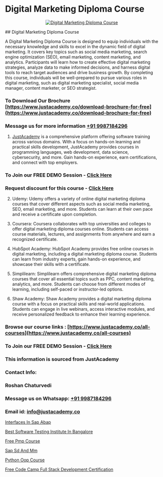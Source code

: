 # Digital Marketing Diploma Course

<p align="center">
  <a href="https://justacademy.co/course-detail/digital-marketing">
    <img src="https://justacademy.co/storage2/course_image/1676636720_course_image.webp" alt="Digital Marketing Diploma Course">
  </a>
</p>
## Digital Marketing Diploma Course

A Digital Marketing Diploma Course is designed to equip individuals with the necessary knowledge and skills to excel in the dynamic field of digital marketing. It covers key topics such as social media marketing, search engine optimization (SEO), email marketing, content marketing, and analytics. Participants will learn how to create effective digital marketing strategies, analyze data to make informed decisions, and harness digital tools to reach target audiences and drive business growth. By completing this course, individuals will be well-prepared to pursue various roles in digital marketing, such as digital marketing specialist, social media manager, content marketer, or SEO strategist.
### To Download Our Brochure [https://www.justacademy.co/download-brochure-for-free](https://www.justacademy.co/download-brochure-for-free)
### Message us for more information [+91 9987184296](https://api.whatsapp.com/send?phone=919987184296)

1) [JustAcademy](https://justacademy.co) is a comprehensive platform offering software training across various domains. With a focus on hands-on learning and practical skills development, JustAcademy provides courses in programming languages, web development, data science, cybersecurity, and more. Gain hands-on experience, earn certifications, and connect with top employers.

### To Join our FREE DEMO Session - [Click Here](https://www.justacademy.co/register-for-course-demo/)
### Request discount for this course - [Click Here](https://justacademy.co/contact-us/)

2) Udemy: Udemy offers a variety of online digital marketing diploma courses that cover different aspects such as social media marketing, SEO, email marketing, and more. Students can learn at their own pace and receive a certificate upon completion.

3) Coursera: Coursera collaborates with top universities and colleges to offer digital marketing diploma courses online. Students can access course materials, lectures, and assignments from anywhere and earn a recognized certificate.

4) HubSpot Academy: HubSpot Academy provides free online courses in digital marketing, including a digital marketing diploma course. Students can learn from industry experts, gain hands-on experience, and showcase their skills with a certificate.

5) Simplilearn: Simplilearn offers comprehensive digital marketing diploma courses that cover all essential topics such as PPC, content marketing, analytics, and more. Students can choose from different modes of learning, including self-paced or instructor-led options.

6) Shaw Academy: Shaw Academy provides a digital marketing diploma course with a focus on practical skills and real-world applications. Students can engage in live webinars, access interactive modules, and receive personalized feedback to enhance their learning experience.

### Browse our course links : [https://www.justacademy.co/all-courses](https://www.justacademy.co/all-courses) 
### To Join our FREE DEMO Session - [Click Here](https://www.justacademy.co/register-for-course-demo)


### This information is sourced from JustAcademy
### Contact Info:
### Roshan Chaturvedi
### Message us on Whatsapp: [+91 9987184296](https://api.whatsapp.com/send?phone=919987184296)
### Email id: [info@justacademy.co](mailto:info@justacademy.co)
                
[Interfaces In Sap Abap](https://www.linkedin.com/pulse/interfaces-sap-abap-justacademy-ahmedabad-0odze?trackingId=Wr50GAehY1gFeBlqfIL1lg%3D%3D&lipi=urn%3Ali%3Apage%3Ad_flagship3_company_admin%3BxdloyrkfRSS2djEHjqFAtQ%3D%3D)

[Best Software Testing Institute In Bangalore](https://www.linkedin.com/pulse/best-software-testing-institute-bangalore-justacademy-sunnyvale-h7oqc/)

[Free Pmp Course](https://medium.com/@ranepooja/free-pmp-course-c764ab3c4a2a)

[Sap Sd And Mm](https://medium.com/@namusn/sap-sd-and-mm-02ab0709498e)

[Python Oop Course](https://justacademyin.github.io/justacademy/python-oop-course)

[Free Code Camp Full Stack Development Certification](https://justacademyin.github.io/Articles/Free-Code-Camp-Full-Stack-Development-Certification)

